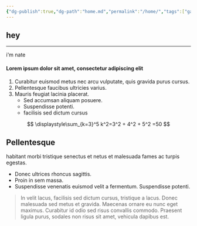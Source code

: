 ```yaml
---
{"dg-publish":true,"dg-path":"home.md","permalink":"/home/","tags":["gardenEntry"],"dgHomeLink":true,"dgShowBacklinks":true,"dgShowFileTree":true,"dgEnableSearch":true,"dgShowToc":true,"dgLinkPreview":true,"dgShowTags":true,"noteIcon":""}
---
```


## hey
---
i'm nate


#### Lorem ipsum dolor sit amet, consectetur adipiscing elit
1. Curabitur euismod metus nec arcu vulputate, quis gravida purus cursus. 
2. Pellentesque faucibus ultricies varius. 
3. Mauris feugiat lacinia placerat. 
	- Sed accumsan aliquam posuere. 
	- Suspendisse potenti. 
	- facilisis sed dictum cursus


$$
\displaystyle\sum_{k=3}^5 k^2=3^2 + 4^2 + 5^2 =50
$$

## Pellentesque 
habitant morbi tristique senectus et netus et malesuada fames ac turpis egestas. 

- Donec ultrices rhoncus sagittis. 
- Proin in sem massa. 
- Suspendisse venenatis euismod velit a fermentum. Suspendisse potenti. 

> In velit lacus, facilisis sed dictum cursus, tristique a lacus. Donec malesuada sed metus et gravida. Maecenas ornare eu nunc eget maximus. Curabitur id odio sed risus convallis commodo. Praesent ligula purus, sodales non risus sit amet, vehicula dapibus est. 


